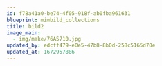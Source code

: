 ```yaml
---
id: f78a41a0-be74-4f05-918f-ab0fba961631
blueprint: mimbild_collections
title: bild2
image_main:
  - img/make/76A5710.jpg
updated_by: edcff479-e0e5-47b8-8b0d-258c5165d70e
updated_at: 1672957886
---
```

